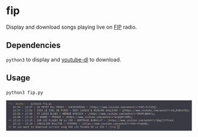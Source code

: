 # fip
Display and download songs playing live on [FIP](https://www.fipradio.fr/player) radio.

## Dependencies
`python3` to display and [youtube-dl](https://rg3.github.io/youtube-dl/) to download.

## Usage
`python3 fip.py`

![example](./screenshot.png)
